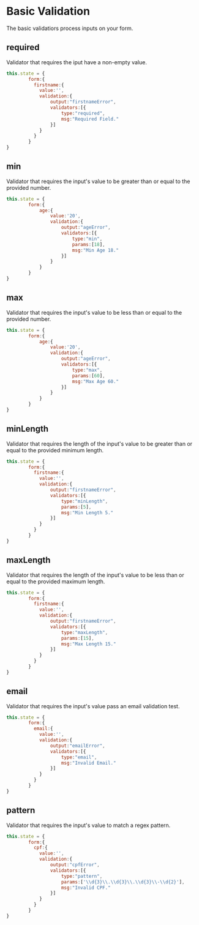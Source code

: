 # Basic Validation

The basic validatiors process inputs on your form.


## required

Validator that requires the iput have a non-empty value.

```jsx
this.state = {
        form:{
          firstname:{
            value:'',
            validation:{
                output:"firstnameError",
                validators:[{
                    type:"required",
                    msg:"Required Field."
                }]
            }
          }
        }
}
```

## min

Validator that requires the input's value to be greater than or equal to the provided number.

```jsx
this.state = {
        form:{
            age:{
                value:'20',
                validation:{
                    output:"ageError",
                    validators:[{
                        type:"min",
                        params:[18],
                        msg:"Min Age 18."
                    }]
                }
            }
        }
}
```

## max

Validator that requires the input's value to be less than or equal to the provided number.

```jsx
this.state = {
        form:{
            age:{
                value:'20',
                validation:{
                    output:"ageError",
                    validators:[{
                        type:"max",
                        params:[60],
                        msg:"Max Age 60."
                    }]
                }
            }
        }
}
```

## minLength

Validator that requires the length of the input's value to be greater than or equal to the provided minimum length.

```jsx
this.state = {
        form:{
          firstname:{
            value:'',
            validation:{
                output:"firstnameError",
                validators:[{
                    type:"minLength",
                    params:[5],
                    msg:"Min Length 5."
                }]
            }
          }
        }
}
```

## maxLength

Validator that requires the length of the input's value to be less than or equal to the provided maximum length. 

```jsx
this.state = {
        form:{
          firstname:{
            value:'',
            validation:{
                output:"firstnameError",
                validators:[{
                    type:"maxLength",
                    params:[15],
                    msg:"Max Length 15."
                }]
            }
          }
        }
}
```

## email

Validator that requires the input's value pass an email validation test.

```jsx
this.state = {
        form:{
          email:{
            value:'',
            validation:{
                output:"emailError",
                validators:[{
                    type:"email",
                    msg:"Invalid Email."
                }]
            }
          }
        }
}
```

## pattern

Validator that requires the input's value to match a regex pattern. 

```jsx
this.state = {
        form:{
          cpf:{
            value:'',
            validation:{
                output:"cpfError",
                validators:[{
                    type:"pattern",
                    params:['\\d{3}\\.\\d{3}\\.\\d{3}\\-\\d{2}'],
                    msg:"Invalid CPF."
                }]
            }
          }
        }
}
```